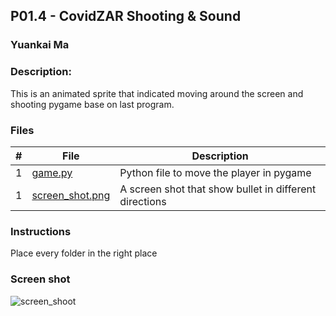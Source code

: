 ## P01.4 - CovidZAR Shooting & Sound
### Yuankai Ma
### Description:

This is an animated sprite that indicated moving around the screen and shooting pygame base on last program.

### Files

|   #   | File            | Description                                        |
| :---: | --------------- | -------------------------------------------------- |
| 1 | <a href="https://github.com/Kyrie-Ma/4443-2D-PyGame-Ma/blob/master/Assignments/P01.4/game.py" > game.py | Python file to move the player in pygame |
| 1 | <a href="https://github.com/Kyrie-Ma/4443-2D-PyGame-Ma/blob/master/Assignments/P01.4/screen_shoot.png" > screen_shot.png | A screen shot that show bullet in different directions|

### Instructions
Place every folder in the right place

### Screen shot
![screen_shoot](https://user-images.githubusercontent.com/60235679/89179253-f7d32300-d554-11ea-8cc9-650145e4f184.png)
